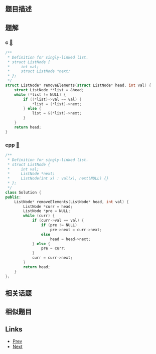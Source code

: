 
# [](https://leetcode-cn.com/problems/remove-linked-list-elements)

## 题目描述



## 题解

### c [🔗](remove-linked-list-elements.c) 
```c
/**
 * Definition for singly-linked list.
 * struct ListNode {
 *     int val;
 *     struct ListNode *next;
 * };
 */
struct ListNode* removeElements(struct ListNode* head, int val) {
    struct ListNode **list = &head;
    while (*list != NULL) {
        if ((*list)->val == val) {
            *list = (*list)->next;
        } else {
            list = &(*list)->next;
        }
    }
    return head;
}
```
### cpp [🔗](remove-linked-list-elements.cpp) 
```cpp
/**
 * Definition for singly-linked list.
 * struct ListNode {
 *     int val;
 *     ListNode *next;
 *     ListNode(int x) : val(x), next(NULL) {}
 * };
 */
class Solution {
public:
    ListNode* removeElements(ListNode* head, int val) {
        ListNode *curr = head;
        ListNode *pre = NULL;
        while (curr) {
            if (curr->val == val) {
                if (pre != NULL)
                    pre->next = curr->next;
                else 
                    head = head->next;
            } else {
                pre = curr;
            }
            curr = curr->next;
        }
        return head;
    }
};
```


## 相关话题



## 相似题目



## Links

- [Prev](../happy-number/README.md) 
- [Next](../count-primes/README.md) 

